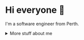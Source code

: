 # Hi everyone :wave:

I'm a software engineer from Perth.

<details>
<summary>
  More stuff about me
</summary>

## Quick Overview

#### GitHub stats 
- Latest blog post: <a class="post" href="">"" ()</a>

### What I do

## My skills 📜

### Web technologies

- HTML, CSS
- MySQL

### Application Development
- C# ()
- Python ()
- C++ (sort of)

### Productivity utilities

## What I'm currently learning 📚

- Diving into ASP.NET Core
- Next.js
- Rust Maybe

</details>
